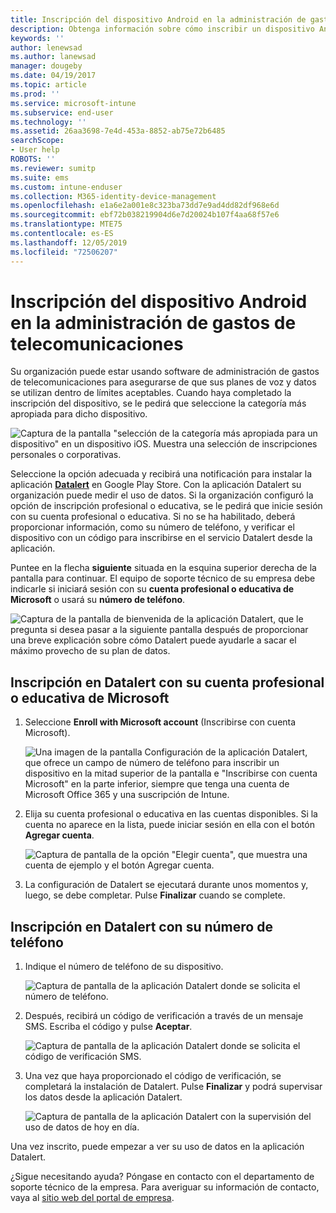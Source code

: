 ```yaml
---
title: Inscripción del dispositivo Android en la administración de gastos de telecomunicaciones con Intune
description: Obtenga información sobre cómo inscribir un dispositivo Android en la administración de gastos de telecomunicaciones.
keywords: ''
author: lenewsad
ms.author: lanewsad
manager: dougeby
ms.date: 04/19/2017
ms.topic: article
ms.prod: ''
ms.service: microsoft-intune
ms.subservice: end-user
ms.technology: ''
ms.assetid: 26aa3698-7e4d-453a-8852-ab75e72b6485
searchScope:
- User help
ROBOTS: ''
ms.reviewer: sumitp
ms.suite: ems
ms.custom: intune-enduser
ms.collection: M365-identity-device-management
ms.openlocfilehash: e1a6e2a001e8c323ba73dd7e9ad4dd82df968e6d
ms.sourcegitcommit: ebf72b038219904d6e7d20024b107f4aa68f57e6
ms.translationtype: MTE75
ms.contentlocale: es-ES
ms.lasthandoff: 12/05/2019
ms.locfileid: "72506207"
---
```

# <a name="enroll-your-android-device-in-telecom-expense-management"></a>Inscripción del dispositivo Android en la administración de gastos de telecomunicaciones

Su organización puede estar usando software de administración de gastos de telecomunicaciones para asegurarse de que sus planes de voz y datos se utilizan dentro de límites aceptables. Cuando haya completado la inscripción del dispositivo, se le pedirá que seleccione la categoría más apropiada para dicho dispositivo.

![Captura de la pantalla "selección de la categoría más apropiada para un dispositivo" en un dispositivo iOS. Muestra una selección de inscripciones personales o corporativas.](./media/and-enroll-11-tem-select-best-category.png)

Seleccione la opción adecuada y recibirá una notificación para instalar la aplicación [__Datalert__](https://play.google.com/store/apps/details?id=fr.memobox.databox) en Google Play Store. Con la aplicación Datalert su organización puede medir el uso de datos. Si la organización configuró la opción de inscripción profesional o educativa, se le pedirá que inicie sesión con su cuenta profesional o educativa. Si no se ha habilitado, deberá proporcionar información, como su número de teléfono, y verificar el dispositivo con un código para inscribirse en el servicio Datalert desde la aplicación.

Puntee en la flecha __siguiente__ situada en la esquina superior derecha de la pantalla para continuar. El equipo de soporte técnico de su empresa debe indicarle si iniciará sesión con su __cuenta profesional o educativa de Microsoft__ o usará su __número de teléfono__.

  ![Captura de la pantalla de bienvenida de la aplicación Datalert, que le pregunta si desea pasar a la siguiente pantalla después de proporcionar una breve explicación sobre cómo Datalert puede ayudarle a sacar el máximo provecho de su plan de datos.](./media/and-enroll-12-tem-datalert-setup.png)

## <a name="enroll-into-datalert-using-your-microsoft-work-or-school-account"></a>Inscripción en Datalert con su cuenta profesional o educativa de Microsoft

1. Seleccione __Enroll with Microsoft account__ (Inscribirse con cuenta Microsoft).

   ![Una imagen de la pantalla Configuración de la aplicación Datalert, que ofrece un campo de número de teléfono para inscribir un dispositivo en la mitad superior de la pantalla e "Inscribirse con cuenta Microsoft" en la parte inferior, siempre que tenga una cuenta de Microsoft Office 365 y una suscripción de Intune.](./media/and-enroll-12a-tem-datalert-enroll-msft-account.png)

2. Elija su cuenta profesional o educativa en las cuentas disponibles. Si la cuenta no aparece en la lista, puede iniciar sesión en ella con el botón **Agregar cuenta**.

   ![Captura de pantalla de la opción "Elegir cuenta", que muestra una cuenta de ejemplo y el botón Agregar cuenta.](./media/and-enroll-12b-tem-datalert-enroll-select-msft-account.png)

3. La configuración de Datalert se ejecutará durante unos momentos y, luego, se debe completar. Pulse __Finalizar__ cuando se complete.

## <a name="enroll-into-datalert-using-your-phone-number"></a>Inscripción en Datalert con su número de teléfono

1. Indique el número de teléfono de su dispositivo.

   ![Captura de pantalla de la aplicación Datalert donde se solicita el número de teléfono.](./media/and-enroll-13-tem-datalert-phone-number.png)

2. Después, recibirá un código de verificación a través de un mensaje SMS. Escriba el código y pulse __Aceptar__.

   ![Captura de pantalla de la aplicación Datalert donde se solicita el código de verificación SMS.](./media/and-enroll-14-tem-datalert-sms.png)

3. Una vez que haya proporcionado el código de verificación, se completará la instalación de Datalert. Pulse __Finalizar__ y podrá supervisar los datos desde la aplicación Datalert.

   ![Captura de pantalla de la aplicación Datalert con la supervisión del uso de datos de hoy en día.](./media/and-enroll-15-tem-datalert-monitoring-active.png)

Una vez inscrito, puede empezar a ver su uso de datos en la aplicación Datalert.

¿Sigue necesitando ayuda? Póngase en contacto con el departamento de soporte técnico de la empresa. Para averiguar su información de contacto, vaya al [sitio web del portal de empresa](https://go.microsoft.com/fwlink/?linkid=2010980).
